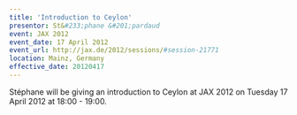 ```yaml
---
title: 'Introduction to Ceylon'
presentor: St&#233;phane &#201;pardaud
event: JAX 2012
event_date: 17 April 2012
event_url: http://jax.de/2012/sessions/#session-21771
location: Mainz, Germany
effective_date: 20120417
---
```

Stéphane will be giving an introduction to Ceylon at JAX 2012 on 
Tuesday 17 April 2012 at 18:00 - 19:00.